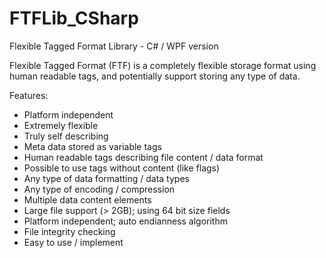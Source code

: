 FTFLib_CSharp
=============

Flexible Tagged Format Library - C# / WPF version

Flexible Tagged Format (FTF) is a completely flexible storage format using human readable tags, and potentially support storing any type of data.

Features:
- Platform independent
- Extremely flexible
- Truly self describing
- Meta data stored as variable tags
- Human readable tags describing file content / data format
- Possible to use tags without content (like flags)
- Any type of data formatting / data types
- Any type of encoding / compression
- Multiple data content elements
- Large file support (> 2GB); using 64 bit size fields
- Platform independent; auto endianness algorithm
- File integrity checking
- Easy to use / implement
